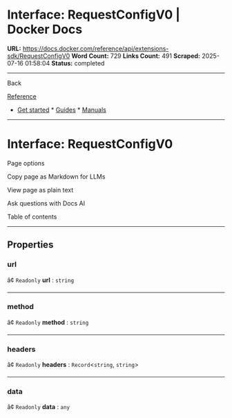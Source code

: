 # Interface: RequestConfigV0 | Docker Docs

**URL:** https://docs.docker.com/reference/api/extensions-sdk/RequestConfigV0
**Word Count:** 729
**Links Count:** 491
**Scraped:** 2025-07-16 01:58:04
**Status:** completed

---

Back

[Reference](https://docs.docker.com/reference/)

  * [Get started](https://docs.docker.com/get-started/)   * [Guides](https://docs.docker.com/guides/)   * [Manuals](https://docs.docker.com/manuals/)

* * *

# Interface: RequestConfigV0

Page options

Copy page as Markdown for LLMs

View page as plain text

Ask questions with Docs AI

Table of contents

* * *

## Properties

### url

â¢ `Readonly` **url** : `string`

* * *

### method

â¢ `Readonly` **method** : `string`

* * *

### headers

â¢ `Readonly` **headers** : `Record`<`string`, `string`>

* * *

### data

â¢ `Readonly` **data** : `any`